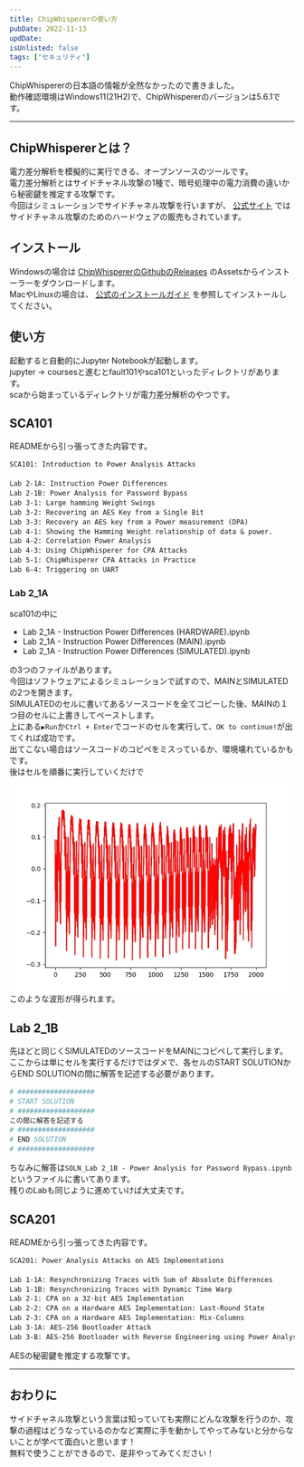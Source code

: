 ```yaml
---
title: ChipWhispererの使い方
pubDate: 2022-11-13
updDate: 
isUnlisted: false
tags: ["セキュリティ"]
---
```


ChipWhispererの日本語の情報が全然なかったので書きました。  
動作確認環境はWindows11(21H2)で、ChipWhispererのバージョンは5.6.1です。  

---

## ChipWhispererとは？

電力差分解析を模擬的に実行できる、オープンソースのツールです。  
電力差分解析とはサイドチャネル攻撃の1種で、暗号処理中の電力消費の違いから秘密鍵を推定する攻撃です。  
今回はシミュレーションでサイドチャネル攻撃を行いますが、
[公式サイト](https://www.newae.com/chipwhisperer)
ではサイドチャネル攻撃のためのハードウェアの販売もされています。  

## インストール

Windowsの場合は
[ChipWhispererのGithubのReleases](https://github.com/newaetech/chipwhisperer/releases)
のAssetsからインストーラーをダウンロードします。  
MacやLinuxの場合は、
[公式のインストールガイド](https://chipwhisperer.readthedocs.io/en/latest/index.html#install)
を参照してインストールしてください。  

## 使い方

起動すると自動的にJupyter Notebookが起動します。  
jupyter → coursesと進むとfault101やsca101といったディレクトリがあります。  
scaから始まっているディレクトリが電力差分解析のやつです。  

## SCA101

READMEから引っ張ってきた内容です。  

```txt
SCA101: Introduction to Power Analysis Attacks

Lab 2-1A: Instruction Power Differences
Lab 2-1B: Power Analysis for Password Bypass
Lab 3-1: Large hamming Weight Swings
Lab 3-2: Recovering an AES Key from a Single Bit
Lab 3-3: Recovery an AES key from a Power measurement (DPA)
Lab 4-1: Showing the Hamming Weight relationship of data & power.
Lab 4-2: Correlation Power Analysis
Lab 4-3: Using ChipWhisperer for CPA Attacks
Lab 5-1: ChipWhisperer CPA Attacks in Practice
Lab 6-4: Triggering on UART
```

### Lab 2_1A

sca101の中に

- Lab 2_1A - Instruction Power Differences (HARDWARE).ipynb
- Lab 2_1A - Instruction Power Differences (MAIN).ipynb
- Lab 2_1A - Instruction Power Differences (SIMULATED).ipynb

の3つのファイルがあります。  
今回はソフトウェアによるシミュレーションで試すので、MAINとSIMULATEDの2つを開きます。  
SIMULATEDのセルに書いてあるソースコードを全てコピーした後、MAINの１つ目のセルに上書きしてペーストします。  
上にある```▶Run```か```Ctrl + Enter```でコードのセルを実行して、```OK to continue!```が出てくれば成功です。  
出てこない場合はソースコードのコピペをミスっているか、環境壊れているかもです。  
後はセルを順番に実行していくだけで
![ChipWhisperer_21A](https://raw.githubusercontent.com/yashikota/blog/master/data/img/ChipWhisperer_21A.webp)
このような波形が得られます。  

## Lab 2_1B

先ほどと同じくSIMULATEDのソースコードをMAINにコピペして実行します。  
ここからは単にセルを実行するだけではダメで、各セルのSTART SOLUTIONからEND SOLUTIONの間に解答を記述する必要があります。  

```python
# ###################
# START SOLUTION
# ###################
この間に解答を記述する
# ###################
# END SOLUTION
# ###################
```

ちなみに解答は```SOLN_Lab 2_1B - Power Analysis for Password Bypass.ipynb```というファイルに書いてあります。  
残りのLabも同じように進めていけば大丈夫です。  

## SCA201

READMEから引っ張ってきた内容です。  

```txt
SCA201: Power Analysis Attacks on AES Implementations

Lab 1-1A: Resynchronizing Traces with Sum of Absolute Differences
Lab 1-1B: Resynchronizing Traces with Dynamic Time Warp
Lab 2-1: CPA on a 32-bit AES Implementation
Lab 2-2: CPA on a Hardware AES Implementation: Last-Round State
Lab 2-3: CPA on a Hardware AES Implementation: Mix-Columns
Lab 3-1A: AES-256 Bootloader Attack
Lab 3-B: AES-256 Bootloader with Reverse Engineering using Power Analysis
```

AESの秘密鍵を推定する攻撃です。  

---

## おわりに

サイドチャネル攻撃という言葉は知っていても実際にどんな攻撃を行うのか、攻撃の過程はどうなっているのかなど実際に手を動かしてやってみないと分からないことが学べて面白いと思います！  
無料で使うことができるので、是非やってみてください！  
